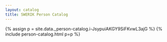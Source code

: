 ```yaml
---
layout: catalog
title: SWERIK Person Catalog
---
```

{% assign p = site.data._person-catalog.i-JsypuiAKGY9SiFKvwL3ajG %}
{% include person-catalog.html p=p %}

